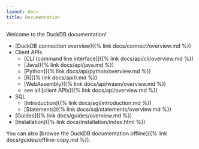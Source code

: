 ```yaml
---
layout: docu
title: Documentation
---
```


Welcome to the DuckDB documentation!

* [DuckDB connection overview]({% link docs/connect/overview.md %})
* Client APIs
    * [CLI (command line interface)]({% link docs/api/cli/overview.md %})
    * [Java]({% link docs/api/java.md %})
    * [Python]({% link docs/api/python/overview.md %})
    * [R]({% link docs/api/r.md %})
    * [WebAssembly]({% link docs/api/wasm/overview.md %})
    * see all [client APIs]({% link docs/api/overview.md %})
* SQL
    * [Introduction]({% link docs/sql/introduction.md %})
    * [Statements]({% link docs/sql/statements/overview.md %})
* [Guides]({% link docs/guides/overview.md %})
* [Installation]({% link docs/installation/index.html %})

You can also [browse the DuckDB documentation offline]({% link docs/guides/offline-copy.md %}).
